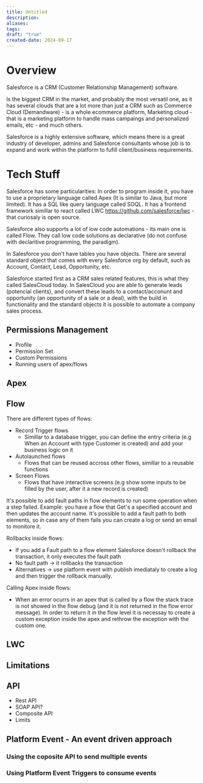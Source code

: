 ```yaml
---
title: Untitled
description: 
aliases: 
tags: 
draft: "true"
created-date: 2024-09-17
---
```


# Overview
Salesforce is a CRM (Customer Relationship Management) software.

Is the biggest CRM in the market, and probably the most versatil one, as it has several clouds that are a lot more than just a CRM such as Commerce Cloud (Demandware) - is a whole ecommerce platform, Marketing cloud - that is a marketing platform to handle mass campaings and personalized emails, etc - and much others.

Salesforce is a highly extensive software, which means there is a great industry of developer, admins and Salesforce consultants whose job is to expand and work within the platform to fufill client/business requirements.

# Tech Stuff

Salesforce has some particularities:
In order to program inside it, you have to use a proprietary language called Apex (It is similar to Java, but more limited). It has a SQL like query language called SOQL. It has a frontend framework simillar to react called LWC https://github.com/salesforce/lwc - that curiosaly is open source.

Salesforce also supports a lot of low code automations - its main one is called Flow.
They call low code solutions as declarative (do not confuse with declaritive programming, the paradigm).

In Salesforce you don't have tables you have objects. There are several standard object that comes with every Salesforce org by default, such as Account, Contact, Lead, Opportunity, etc.

Salesforce started first as a CRM sales related features, this is what they called SalesCloud today. In SalesCloud you are able to generate leads (potencial clients), and convert these leads to a contact/acconunt and opportunity (an opportunity of a sale or a deal), with the build in functionality and the standard objects it is possible to automate a company sales process.



## Permissions Management
- Profile
- Permission Set
- Custom Permissions
- Running users of apex/flows

## Apex

## Flow
There are different types of flows:
- Record Trigger flows
	- Simillar to a database trigger, you can define the entry criteria (e.g When an Account with type Customer is created) and add your business logic on it
- Autolaunched flows
	- Flows that can be reused accross other flows, simillar to a reusable functions
- Screen Flows
	- Flows that have interactive screens (e.g show some inputs to be filled by the user, after it a new record is created)


It's possible to add fault paths in flow elements to run some operation when a step failed. Example: you have a flow that Get's a specified account and then updates the account name. It's possible to add a fault path to both elements, so in case any of them fails you can create a log or send an email to monitore it.

Rollbacks inside flows:
- If you add a Fault path to a flow element Salesforce doesn't rollback the transaction, it only executes the fault path
- No fault path -> it rollbacks the transaction
- Alternatives -> use platform event with publish imediataly to create a log and then trigger the rollback manually.


Calling Apex inside flows:

- When an error ocurrs in an apex that is called by a flow the stack trace is not showed in the flow debug (and it is not returned in the flow error message). In order to return it in the flow level it is necessay to create a custom exception inside the apex and rethrow the exception with the custom one.


## LWC


## Limitations


## API
- Rest API
- SOAP API?
- Composite API
- Limits


## Platform Event - An event driven approach


### Using the coposite API to send multiple events


### Using Platform Event Triggers to consume events



